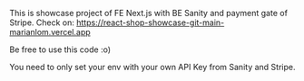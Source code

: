This is showcase project of FE Next.js with BE Sanity and payment gate of Stripe. 
Check on:
https://react-shop-showcase-git-main-marianlom.vercel.app

Be free to use this code :o)

You need to only set your env with your own API Key from Sanity and Stripe.

